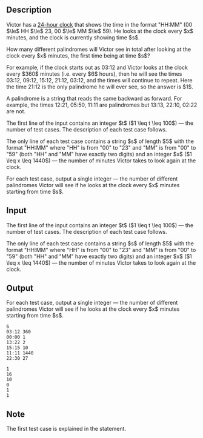 ## Description

<div><p>Victor has a <a href="https://en.wikipedia.org/wiki/24-hour_clock">24-hour clock</a> that shows the time in the format "<span class="tex-font-style-tt">HH:MM</span>" (<span class="tex-font-style-tt">00</span> $\le$ <span class="tex-font-style-tt">HH</span> $\le$ <span class="tex-font-style-tt">23</span>, <span class="tex-font-style-tt">00</span> $\le$ <span class="tex-font-style-tt">MM</span> $\le$ <span class="tex-font-style-tt">59</span>). He looks at the clock every $x$ minutes, and the clock is currently showing time $s$. </p><p>How many <span class="tex-font-style-bf">different</span> palindromes will Victor see in total after looking at the clock every $x$ minutes, the first time being at time $s$?</p><p>For example, if the clock starts out as <span class="tex-font-style-tt">03:12</span> and Victor looks at the clock every $360$ minutes (i.e. every $6$ hours), then he will see the times <span class="tex-font-style-tt">03:12</span>, <span class="tex-font-style-tt">09:12</span>, <span class="tex-font-style-tt">15:12</span>, <span class="tex-font-style-tt">21:12</span>, <span class="tex-font-style-tt">03:12</span>, and the times will continue to repeat. Here the time <span class="tex-font-style-tt">21:12</span> is the only palindrome he will ever see, so the answer is $1$.</p><p>A palindrome is a string that reads the same backward as forward. For example, the times <span class="tex-font-style-tt">12:21</span>, <span class="tex-font-style-tt">05:50</span>, <span class="tex-font-style-tt">11:11</span> are palindromes but <span class="tex-font-style-tt">13:13</span>, <span class="tex-font-style-tt">22:10</span>, <span class="tex-font-style-tt">02:22</span> are not.</p></div><div class="input-specification"><p>The first line of the input contains an integer $t$ ($1 \leq t \leq 100$)&nbsp;— the number of test cases. The description of each test case follows.</p><p>The only line of each test case contains a string $s$ of length $5$ with the format "<span class="tex-font-style-tt">HH:MM</span>" where "<span class="tex-font-style-tt">HH</span>" is from "<span class="tex-font-style-tt">00</span>" to "<span class="tex-font-style-tt">23</span>" and "<span class="tex-font-style-tt">MM</span>" is from "<span class="tex-font-style-tt">00</span>" to "<span class="tex-font-style-tt">59</span>" (both "<span class="tex-font-style-tt">HH</span>" and "<span class="tex-font-style-tt">MM</span>" have exactly two digits) and an integer $x$ ($1 \leq x \leq 1440$)&nbsp;— the number of minutes Victor takes to look again at the clock.</p></div><div class="output-specification"><p>For each test case, output a single integer&nbsp;— the number of different palindromes Victor will see if he looks at the clock every $x$ minutes starting from time $s$.</p></div>

## Input

<p>The first line of the input contains an integer $t$ ($1 \leq t \leq 100$)&nbsp;— the number of test cases. The description of each test case follows.</p><p>The only line of each test case contains a string $s$ of length $5$ with the format "<span class="tex-font-style-tt">HH:MM</span>" where "<span class="tex-font-style-tt">HH</span>" is from "<span class="tex-font-style-tt">00</span>" to "<span class="tex-font-style-tt">23</span>" and "<span class="tex-font-style-tt">MM</span>" is from "<span class="tex-font-style-tt">00</span>" to "<span class="tex-font-style-tt">59</span>" (both "<span class="tex-font-style-tt">HH</span>" and "<span class="tex-font-style-tt">MM</span>" have exactly two digits) and an integer $x$ ($1 \leq x \leq 1440$)&nbsp;— the number of minutes Victor takes to look again at the clock.</p>

## Output

<p>For each test case, output a single integer&nbsp;— the number of different palindromes Victor will see if he looks at the clock every $x$ minutes starting from time $s$.</p>





```input1
6
03:12 360
00:00 1
13:22 2
15:15 10
11:11 1440
22:30 27
```




```output1
1
16
10
0
1
1
```



## Note

<p>The first test case is explained in the statement.</p>
